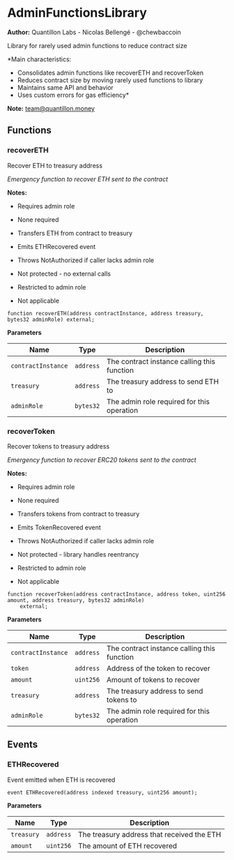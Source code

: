 # AdminFunctionsLibrary
**Author:**
Quantillon Labs - Nicolas Bellengé - @chewbaccoin

Library for rarely used admin functions to reduce contract size

*Main characteristics:
- Consolidates admin functions like recoverETH and recoverToken
- Reduces contract size by moving rarely used functions to library
- Maintains same API and behavior
- Uses custom errors for gas efficiency*

**Note:**
team@quantillon.money


## Functions
### recoverETH

Recover ETH to treasury address

*Emergency function to recover ETH sent to the contract*

**Notes:**
- Requires admin role

- None required

- Transfers ETH from contract to treasury

- Emits ETHRecovered event

- Throws NotAuthorized if caller lacks admin role

- Not protected - no external calls

- Restricted to admin role

- Not applicable


```solidity
function recoverETH(address contractInstance, address treasury, bytes32 adminRole) external;
```
**Parameters**

|Name|Type|Description|
|----|----|-----------|
|`contractInstance`|`address`|The contract instance calling this function|
|`treasury`|`address`|The treasury address to send ETH to|
|`adminRole`|`bytes32`|The admin role required for this operation|


### recoverToken

Recover tokens to treasury address

*Emergency function to recover ERC20 tokens sent to the contract*

**Notes:**
- Requires admin role

- None required

- Transfers tokens from contract to treasury

- Emits TokenRecovered event

- Throws NotAuthorized if caller lacks admin role

- Not protected - library handles reentrancy

- Restricted to admin role

- Not applicable


```solidity
function recoverToken(address contractInstance, address token, uint256 amount, address treasury, bytes32 adminRole)
    external;
```
**Parameters**

|Name|Type|Description|
|----|----|-----------|
|`contractInstance`|`address`|The contract instance calling this function|
|`token`|`address`|Address of the token to recover|
|`amount`|`uint256`|Amount of tokens to recover|
|`treasury`|`address`|The treasury address to send tokens to|
|`adminRole`|`bytes32`|The admin role required for this operation|


## Events
### ETHRecovered
Event emitted when ETH is recovered


```solidity
event ETHRecovered(address indexed treasury, uint256 amount);
```

**Parameters**

|Name|Type|Description|
|----|----|-----------|
|`treasury`|`address`|The treasury address that received the ETH|
|`amount`|`uint256`|The amount of ETH recovered|

